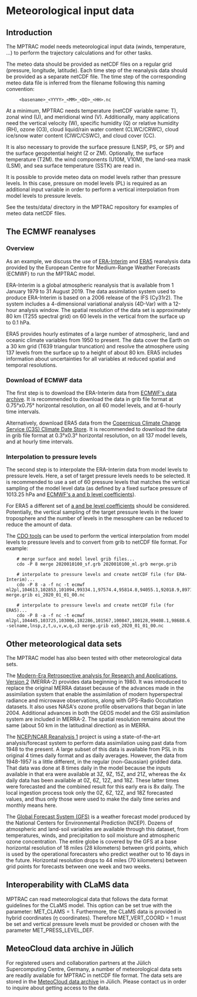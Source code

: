 # Meteorological input data

## Introduction

The MPTRAC model needs meteorological input data (winds, temperature, ...) to perform the trajectory calculations and for other tasks.

 The meteo data should be provided as netCDF files on a regular grid (pressure, longitude, latitude). Each time step of the reanalysis data should be provided as a separate netCDF file. The time step of the corresponding meteo data file is inferred from the filename following this naming convention:

```
     <basename>_<YYYY>_<MM>_<DD>_<HH>.nc
```

At a minimum, MPTRAC needs temperature (netCDF variable name: T), zonal wind (U), and meridional wind (V). Additionally, many applications need the vertical velocity (W), specific humidity (Q) or relative humidity (RH), ozone (O3), cloud liquid/rain water content (CLWC/CRWC), cloud ice/snow water content (CIWC/CSWC), and cloud cover (CC).

It is also necessary to provide the surface pressure (LNSP, PS, or SP) and the surface geopotential height (Z or ZM). Optionally, the surface temperature (T2M). the wind components (U10M, V10M), the land-sea mask (LSM), and sea surface temperature (SSTK) are read in.

It is possible to provide meteo data on model levels rather than pressure levels. In this case, pressure on model levels (PL) is required as an additional input variable in order to perform a vertical interpolation from model levels to pressure levels.

See the tests/data/ directory in the MPTRAC repository for examples of meteo data netCDF files.

## The ECMWF reanalyses

### Overview

As an example, we discuss the use of [ERA-Interim](https://www.ecmwf.int/en/forecasts/datasets/reanalysis-datasets/era-interim) and [ERA5](https://www.ecmwf.int/en/forecasts/datasets/reanalysis-datasets/era5) reanalysis data provided by the European Centre for Medium-Range Weather Forecasts (ECMWF) to run the MPTRAC model.

ERA-Interim is a global atmospheric reanalysis that is available from 1 January 1979 to 31 August 2019. The data assimilation system used to produce ERA-Interim is based on a 2006 release of the IFS (Cy31r2). The system includes a 4-dimensional variational analysis (4D-Var) with a 12-hour analysis window. The spatial resolution of the data set is approximately 80 km (T255 spectral grid) on 60 levels in the vertical from the surface up to 0.1 hPa.

ERA5 provides hourly estimates of a large number of atmospheric, land and oceanic climate variables from 1950 to present. The data cover the Earth on a 30 km grid (T639 triangular truncation) and resolve the atmosphere using 137 levels from the surface up to a height of about 80 km. ERA5 includes information about uncertainties for all variables at reduced spatial and temporal resolutions.

### Download of ECMWF data

The first step is to download the ERA-Interim data from [ECMWF's data archive](https://apps.ecmwf.int/datasets/data/interim-full-daily). It is recommended to download the data in grib file format at 0.75°x0.75° horizontal resolution, on all 60 model levels, and at 6-hourly time intervals.

Alternatively, download ERA5 data from the [Copernicus Climate Change Service (C3S) Climate Date Store](https://cds.climate.copernicus.eu/#!/search?text=ERA5&type=dataset). It is recommended to download the data in grib file format at 0.3°x0.3° horizontal resolution, on all 137 model levels, and at hourly time intervals.

### Interpolation to pressure levels

The second step is to interpolate the ERA-Interim data from model levels to pressure levels. Here, a set of target pressure levels needs to be selected. It is recommended to use a set of 60 pressure levels that matches the vertical sampling of the model level data (as defined by a fixed surface pressure of 1013.25 hPa and [ECMWF's a and b level coefficients](https://www.ecmwf.int/en/forecasts/documentation-and-support/60-model-levels)).

For ERA5 a different set of [a and be level coefficients](https://www.ecmwf.int/en/forecasts/documentation-and-support/137-model-levels) should be considered. Potentially, the vertical sampling of the target pressure levels in the lower troposphere and the number of levels in the mesosphere can be reduced to reduce the amount of data.

The [CDO tools](https://code.mpimet.mpg.de/projects/cdo) can be used to perform the vertical interpolation from model levels to pressure levels and to convert from grib to netCDF file format. For example:

```
    # merge surface and model level grib files...
    cdo -P 8 merge 2020010100_sf.grb 2020010100_ml.grb merge.grib

    # interpolate to pressure levels and create netCDF file (for ERA-Interim)...
    cdo -P 8 -a -f nc -t ecmwf ml2pl,104613,102853,101094,99334.1,97574.4,95814.8,94055.1,92018.9,89711.2,87142,84326.3,81283,78034.6,74606.3,71026.3,67324,63530.6,59677.7,55797.3,51920.9,48079.1,44300.9,40613.3,37040.7,33604.4,30321.7,27205.9,24265.2,21502.5,18914.7,16508.9,14290.2,12261.4,10422.9,8772.74,7306.63,6018.02,4906.71,3960.29,3196.42,2579.89,2082.27,1680.64,1356.47,1094.83,883.66,713.22,575.65,464.62,373.97,298.5,234.78,180.58,134.48,95.64,63.65,38.43,20,10 merge.grib ei_2020_01_01_00.nc

    # interpolate to pressure levels and create netCDF file (for ERA5)...
    cdo -P 8 -a -f nc -t ecmwf ml2pl,104445,103725,103006,102286,101567,100847,100128,99408.1,98688.6,97969,97249.5,96529.9,95810.4,95090.8,94314,93476.7,92575.7,91608.1,90571.2,89462.2,88279.1,87020,85683.8,84269.6,82777.6,81208.5,79564,77846.6,76060,74208.6,72297.9,70334.7,68326.2,66280.8,64207.6,62116.2,60016.7,57919.3,55834.3,53772,51742,49758.4,47831,45963.2,44153.9,42401.9,40705.8,39064.5,37476.7,35941.1,34456.6,33022,31636.1,30297.6,29005.5,27758.5,26555.6,25395.5,24277.2,23199.5,22161.5,21161.9,20199.7,19273.9,18383.4,17527.3,16704.5,15914,15154.9,14426.2,13727,13056.4,12413.4,11797.1,11206.8,10641.5,10100.5,9582.8,9087.74,8614.5,8161.82,7728.1,7311.87,6911.87,6526.95,6156.07,5798.34,5452.99,5119.9,4799.15,4490.82,4194.93,3911.49,3640.47,3381.74,3135.12,2900.39,2677.35,2465.77,2265.43,2076.1,1897.52,1729.45,1571.62,1423.77,1285.61,1156.85,1037.2,926.34,823.97,729.74,643.34,564.41,492.62,427.59,368.98,316.42,269.54,227.97,191.34,159.28,131.43,107.42,86.9,69.52,54.96,42.88,32.99,24.99,18.61,13.61,9.75,6.83,4.67,3.1,2,1 -selname,lnsp,z,t,u,v,w,q,o3 merge.grib ea5_2020_01_01_00.nc
```

## Other meteorological data sets

The MPTRAC model has also been tested with other meteorological data sets.

The [Modern-Era Retrospective analysis for Research and Applications, Version 2](https://gmao.gsfc.nasa.gov/reanalysis/MERRA-2/) (MERRA-2) provides data beginning in 1980. It was introduced to replace the original MERRA dataset because of the advances made in the assimilation system that enable the assimilation of modern hyperspectral radiance and microwave observations, along with GPS-Radio Occultation datasets. It also uses NASA's ozone profile observations that began in late 2004. Additional advances in both the GEOS model and the GSI assimilation system are included in MERRA-2. The spatial resolution remains about the same (about 50 km in the latitudinal direction) as in MERRA.

The [NCEP/NCAR Reanalysis 1](https://psl.noaa.gov/data/gridded/data.ncep.reanalysis.html) project is using a state-of-the-art analysis/forecast system to perform data assimilation using past data from 1948 to the present. A large subset of this data is available from PSL in its original 4 times daily format and as daily averages. However, the data from 1948-1957 is a little different, in the regular (non-Gaussian) gridded data. That data was done at 8 times daily in the model because the inputs available in that era were available at 3Z, 9Z, 15Z, and 21Z, whereas the 4x daily data has been available at 0Z, 6Z, 12Z, and 18Z. These latter times were forecasted and the combined result for this early era is 8x daily. The local ingestion process took only the 0Z, 6Z, 12Z, and 18Z forecasted values, and thus only those were used to make the daily time series and monthly means here.

The [Global Forecast System (GFS)](https://www.ncdc.noaa.gov/data-access/model-data/model-datasets/global-forcast-system-gfs) is a weather forecast model produced by the National Centers for Environmental Prediction (NCEP). Dozens of atmospheric and land-soil variables are available through this dataset, from temperatures, winds, and precipitation to soil moisture and atmospheric ozone concentration. The entire globe is covered by the GFS at a base horizontal resolution of 18 miles (28 kilometers) between grid points, which is used by the operational forecasters who predict weather out to 16 days in the future. Horizontal resolution drops to 44 miles (70 kilometers) between grid points for forecasts between one week and two weeks.

## Interoperability with CLaMS data 

MPTRAC can read meteorological data that follows the data format guidelines for the CLaMS model. This option can be set true with the parameter: MET_CLAMS = 1. Furthermore, the CLaMS data is provided in hybrid coordinates ($\eta$ coordinates). Therefore MET_VERT_COORD = 1 must be set and vertical pressure levels must be provided or chosen with the parameter MET_PRESS_LEVEL_DEF.

## MeteoCloud data archive in Jülich

For registered users and collaboration partners at the Jülich Supercomputing Centre, Germany, a number of meteorological data sets are readily available for MPTRAC in netCDF file format. The data sets are stored in the [MeteoCloud data archive](https://datapub.fz-juelich.de/slcs/meteocloud) in Jülich. Please contact us in order to inquire about getting access to the data.
